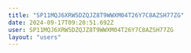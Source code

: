 ```yaml
---
title: "SP11MQJ6XRW5DZQJZ8T9WWXM04T26Y7C8AZSH77ZG"
date: 2024-09-17T09:20:51.692Z
user: SP11MQJ6XRW5DZQJZ8T9WWXM04T26Y7C8AZSH77ZG
layout: "users"
---
```

    